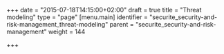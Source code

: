 +++
date = "2015-07-18T14:15:00+02:00"
draft = true
title = "Threat modeling"
type = "page"
[menu.main]
identifier = "securite_security-and-risk-management_threat-modeling"
parent = "securite_security-and-risk-management"
weight = 144

+++
